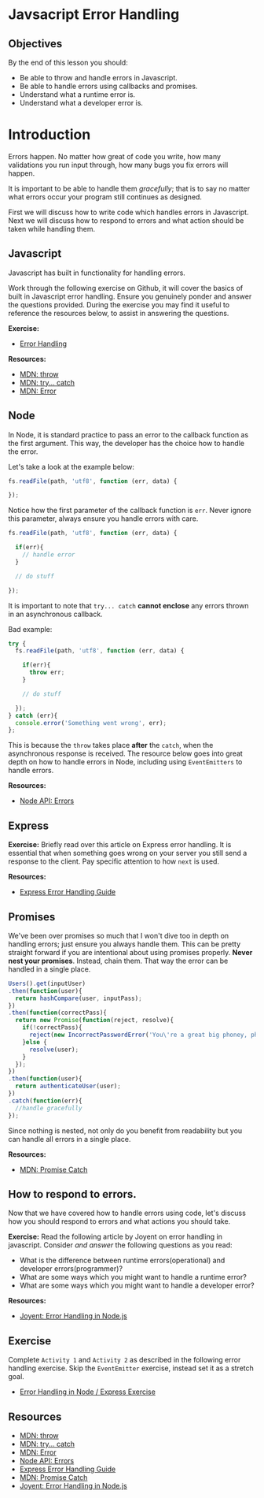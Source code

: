 # Javsacript Error Handling

## Objectives

By the end of this lesson you should:

- Be able to throw and handle errors in Javascript.
- Be able to handle errors using callbacks and promises.
- Understand what a runtime error is.
- Understand what a developer error is.

# Introduction

Errors happen. No matter how great of code you write, how many validations you run input through, how many bugs you fix errors will happen.

It is important to be able to handle them *gracefully*; that is to say no matter what errors occur your program still continues as designed.

First we will discuss how to write code which handles errors in Javascript. Next we will discuss how to respond to errors and what action should be taken while handling them.

## Javascript

Javascript has built in functionality for handling errors.

Work through the following exercise on Github, it will cover the basics of built in Javascript error handling. Ensure you genuinely ponder and answer the questions provided. During the exercise you may find it useful to reference the resources below, to assist in answering the questions.

**Exercise:**

- [Error Handling](https://github.com/gSchool/error-handling-lesson)

**Resources:**

- [MDN: throw](https://developer.mozilla.org/en-US/docs/Web/JavaScript/Reference/Statements/throw)
- [MDN: try... catch](https://developer.mozilla.org/en-US/docs/Web/JavaScript/Reference/Statements/try...catch)
- [MDN: Error](https://developer.mozilla.org/en-US/docs/Web/JavaScript/Reference/Global_Objects/Error)

## Node

In Node, it is standard practice to pass an error to the callback function as the first argument. This way, the developer has the choice how to handle the error.

Let's take a look at the example below:

```javascript
fs.readFile(path, 'utf8', function (err, data) {

});
```

Notice how the first parameter of the callback function is `err`. Never ignore this parameter, always ensure you handle errors with care.

```javascript
fs.readFile(path, 'utf8', function (err, data) {

  if(err){
    // handle error
  }

  // do stuff

});
```

It is important to note that `try... catch` **cannot enclose** any errors thrown in an asynchronous callback.

Bad example:

```javascript
try {
  fs.readFile(path, 'utf8', function (err, data) {

    if(err){
      throw err;
    }

    // do stuff

  });
} catch (err){
  console.error('Something went wrong', err);
};
```

This is because the `throw` takes place **after** the `catch`, when the asynchronous response is received. The resource below goes into great depth on how to handle errors in Node, including using `EventEmitters` to handle errors.


**Resources:**

- [Node API: Errors](https://nodejs.org/api/errors.html)

## Express

**Exercise:** Briefly read over this article on Express error handling. It is essential that when something goes wrong on your server you still send a response to the client. Pay specific attention to how `next` is used.

**Resources:**

- [Express Error Handling Guide](http://expressjs.com/en/guide/error-handling.html)

## Promises

We've been over promises so much that I won't dive too in depth on handling errors; just ensure you always handle them. This can be pretty straight forward if you are intentional about using promises properly. **Never nest your promises**. Instead, chain them. That way the error can be handled in a single place.


```javascript
Users().get(inputUser)
.then(function(user){
  return hashCompare(user, inputPass);
})
.then(function(correctPass){
  return new Promise(function(reject, resolve){
    if(!correctPass){
      reject(new IncorrectPasswordError('You\'re a great big phoney, phoney'));
    }else {
      resolve(user);
    }
  });
})
.then(function(user){
  return authenticateUser(user);
})
.catch(function(err){
  //handle gracefully
});
```

Since nothing is nested, not only do you benefit from readability but you can handle all errors in a single place.


**Resources:**

- [MDN: Promise Catch](https://developer.mozilla.org/en-US/docs/Web/JavaScript/Reference/Global_Objects/Promise/catch)

## How to respond to errors.

Now that we have covered how to handle errors using code, let's discuss how you should respond to errors and what actions you should take.

**Exercise:** Read the following article by Joyent on error handling in javascript. Consider *and answer* the following questions as you read:

- What is the difference between runtime errors(operational) and developer errors(programmer)?
- What are some ways which you might want to handle a runtime error?
- What are some ways which you might want to handle a developer error?

**Resources:**

- [Joyent: Error Handling in Node.js](https://www.joyent.com/node-js/production/design/errors)


## Exercise

Complete `Activity 1` and `Activity 2` as described in the following error handling exercise. Skip the `EventEmitter` exercise, instead set it as a stretch goal.

- [Error Handling in Node / Express Exercise](https://github.com/gSchool/promise-challenges/tree/master/07-error-handling-in-node-express)

## Resources

- [MDN: throw](https://developer.mozilla.org/en-US/docs/Web/JavaScript/Reference/Statements/throw)
- [MDN: try... catch](https://developer.mozilla.org/en-US/docs/Web/JavaScript/Reference/Statements/try...catch)
- [MDN: Error](https://developer.mozilla.org/en-US/docs/Web/JavaScript/Reference/Global_Objects/Error)
- [Node API: Errors](https://nodejs.org/api/errors.html)
- [Express Error Handling Guide](http://expressjs.com/en/guide/error-handling.html)
- [MDN: Promise Catch](https://developer.mozilla.org/en-US/docs/Web/JavaScript/Reference/Global_Objects/Promise/catch)
- [Joyent: Error Handling in Node.js](https://www.joyent.com/node-js/production/design/errors)
